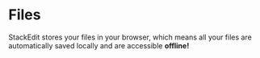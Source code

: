 # Files

StackEdit stores your files in your browser, which means all your files are automatically saved locally and are accessible **offline!**